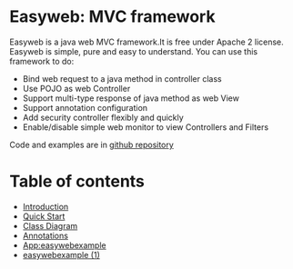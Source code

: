 # Easyweb: MVC framework

Easyweb is a java web MVC framework.It is free under Apache 2 license. Easyweb is simple, pure and easy to understand. You can use this framework to do:

* Bind web request to a java method in controller class
* Use POJO as web Controller
* Support multi-type response of java method as web View
* Support annotation configuration
* Add security controller flexibly and quickly
* Enable/disable simple web monitor to view Controllers and Filters

Code and examples are in [github repository](https://github.com/daileyet/openlibs.easywebframework)

# Table of contents

* [Introduction](./)
* [Quick Start](chapter1.md)
* [Class Diagram](chapter2.md)
* [Annotations](chapter3.md)
* [App:easywebexample](chapter4.md)
* [easywebexample \(1\)](chapter5.md)
